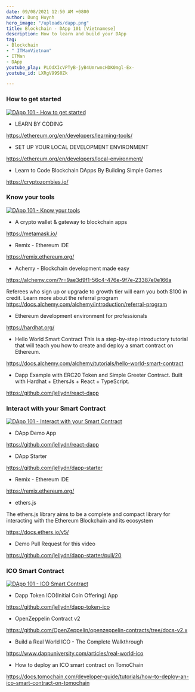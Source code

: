 ```yaml
---
date: 09/08/2021 12:50 AM +0800
author: Dung Huynh
hero_image: "/uploads/dapp.png"
title: Blockchain - DApp 101 [Vietnamese]
description: How to learn and build your DApp
tag:
- Blockchain
- " ITManVietnam"
- ITMan
- DApp
youtube_play: PLOdXIcVPTyB-jyB4UmrwncHDK0mgl-Ex-
youtube_id: LXRgV99S0Zk

---
```

### How to get started

[![DApp 101 - How to get started](https://img.youtube.com/vi/LXRgV99S0Zk/0.jpg)](https://www.youtube.com/watch?v=LXRgV99S0Zk)

* LEARN BY CODING

https://ethereum.org/en/developers/learning-tools/

* SET UP YOUR LOCAL DEVELOPMENT ENVIRONMENT

https://ethereum.org/en/developers/local-environment/

* Learn to Code Blockchain DApps By Building Simple Games

https://cryptozombies.io/

### Know your tools

[![DApp 101 - Know your tools](https://img.youtube.com/vi/yagC-TUMNwo/0.jpg)](https://www.youtube.com/watch?v=yagC-TUMNwo)

* A crypto wallet & gateway to blockchain apps

https://metamask.io/

* Remix - Ethereum IDE

https://remix.ethereum.org/

* Achemy - Blockchain development made easy

https://alchemy.com/?r=9ae3d9f1-56c4-476e-9f7e-23387e0e166a

Referees who sign up or upgrade to growth tier will earn you both $100 in credit. Learn more about the referral program https://docs.alchemy.com/alchemy/introduction/referral-program

* Ethereum development environment for professionals

https://hardhat.org/

* Hello World Smart Contract
  This is a step-by-step introductory tutorial that will teach you how to create and deploy a smart contract on Ethereum.

https://docs.alchemy.com/alchemy/tutorials/hello-world-smart-contract

* Dapp Example with ERC20 Token and Simple Greeter Contract. Built with Hardhat + EthersJs + React + TypeScript.

https://github.com/jellydn/react-dapp

### Interact with your Smart Contract

[![DApp 101 - Interact with your Smart Contract](https://img.youtube.com/vi/LT8BbJfP7rY/0.jpg)](https://www.youtube.com/watch?v=LT8BbJfP7rY)

* DApp Demo App

https://github.com/jellydn/react-dapp

* DApp Starter

https://github.com/jellydn/dapp-starter

* Remix - Ethereum IDE

https://remix.ethereum.org/

* ethers.js

The ethers.js library aims to be a complete and compact library for interacting with the Ethereum Blockchain and its ecosystem

https://docs.ethers.io/v5/

* Demo Pull Request for this video

https://github.com/jellydn/dapp-starter/pull/20

### ICO Smart Contract

[![DApp 101 - ICO Smart Contract](https://img.youtube.com/vi/9fmViThaMGk/0.jpg)](https://www.youtube.com/watch?v=9fmViThaMGk)

* Dapp Token ICO(Initial Coin Offering) App

https://github.com/jellydn/dapp-token-ico

* OpenZeppelin Contract v2

https://github.com/OpenZeppelin/openzeppelin-contracts/tree/docs-v2.x

* Build a Real World ICO - The Complete Walkthrough

https://www.dappuniversity.com/articles/real-world-ico

* How to deploy an ICO smart contract on TomoChain

https://docs.tomochain.com/developer-guide/tutorials/how-to-deploy-an-ico-smart-contract-on-tomochain